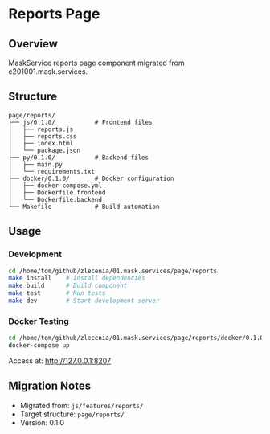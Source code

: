 # Reports Page

## Overview
MaskService reports page component migrated from c201001.mask.services.

## Structure
```
page/reports/
├── js/0.1.0/           # Frontend files
│   ├── reports.js
│   ├── reports.css
│   ├── index.html
│   └── package.json
├── py/0.1.0/           # Backend files
│   ├── main.py
│   └── requirements.txt
├── docker/0.1.0/       # Docker configuration
│   ├── docker-compose.yml
│   ├── Dockerfile.frontend
│   └── Dockerfile.backend
└── Makefile            # Build automation
```

## Usage

### Development
```bash
cd /home/tom/github/zlecenia/01.mask.services/page/reports
make install    # Install dependencies
make build      # Build component
make test       # Run tests
make dev        # Start development server
```

### Docker Testing
```bash
cd /home/tom/github/zlecenia/01.mask.services/page/reports/docker/0.1.0
docker-compose up
```

Access at: http://127.0.0.1:8207


## Migration Notes
- Migrated from: `js/features/reports/`
- Target structure: `page/reports/`
- Version: 0.1.0
